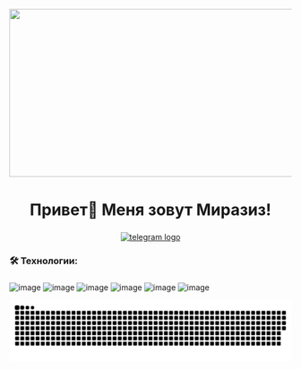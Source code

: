 <br clear="both">

<div align="center">
  <img height="300" width="600" src="https://user-images.githubusercontent.com/74038190/225813708-98b745f2-7d22-48cf-9150-083f1b00d6c9.gif"  />
</div>

###

<h1 align="center">Привет👋 Меня зовут Миразиз!</h1>

###
<div align="center">
<a href="https://t.me/MirazizDev" target="_blank">
    <img src="https://img.shields.io/static/v1?message=Telegram&logo=telegram&label=&color=2CA5E0&logoColor=white&labelColor=&style=for-the-badge" height="25" alt="telegram logo"  />
  </a>
</div>

###

<h3 align="left">🛠 Технологии:</h3>

###

![image](https://github.com/user-attachments/assets/822c9826-9279-4018-a9ca-2b198d53fe3c)
![image](https://github.com/user-attachments/assets/86b24550-9d95-4252-a176-ad9bb4e1c415)
![image](https://github.com/user-attachments/assets/f4606df4-3c53-401b-bcbd-3e96cfc96bc6)
![image](https://github.com/user-attachments/assets/27e1c2c9-a689-4cdb-8857-a28bba832973)
![image](https://github.com/user-attachments/assets/653f81e6-dac0-49e5-a6f5-a6764a7054ff)
![image](https://github.com/user-attachments/assets/fe451103-e1f0-4c68-9461-2747e0e43286)


![image](https://raw.githubusercontent.com/omadli/omadli/master/output/github-contribution-grid-snake.svg)

